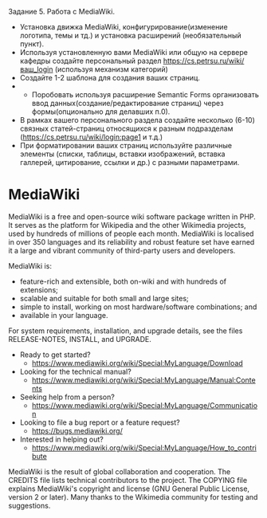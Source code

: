 Задание 5. Работа с MediaWiki.

- Установка движка MediaWiki, конфигурирование(изменение логотипа, темы и тд.) и установка расширений (необязательный пункт).
- Используя установленную вами MediaWiki или общую на сервере кафедры создайте персональный раздел https://cs.petrsu.ru/wiki/ваш_login (используя механизм категорий)
- Создайте 1-2 шаблона для создания ваших страниц.
- * Поробовать используя расширение Semantic Forms организовать ввод данных(создание/редактирование страниц) через формы(опционально для делавших п.0).
- В рамках вашего персонального раздела создайте несколько (6-10) связных статей-страниц относящихся к разным подразделам (https://cs.petrsu.ru/wiki/login:page1 и т.д.)
- При форматировании ваших страниц используйте различные элементы (списки, таблицы, вставки изображений, вставка галлерей, цитирование, ссылки и др.) с разными параметрами.


# MediaWiki

MediaWiki is a free and open-source wiki software package written in PHP. It
serves as the platform for Wikipedia and the other Wikimedia projects, used
by hundreds of millions of people each month. MediaWiki is localised in over
350 languages and its reliability and robust feature set have earned it a large
and vibrant community of third-party users and developers.

MediaWiki is:

* feature-rich and extensible, both on-wiki and with hundreds of extensions;
* scalable and suitable for both small and large sites;
* simple to install, working on most hardware/software combinations; and
* available in your language.

For system requirements, installation, and upgrade details, see the files
RELEASE-NOTES, INSTALL, and UPGRADE.

* Ready to get started?
  * https://www.mediawiki.org/wiki/Special:MyLanguage/Download
* Looking for the technical manual?
  * https://www.mediawiki.org/wiki/Special:MyLanguage/Manual:Contents
* Seeking help from a person?
  * https://www.mediawiki.org/wiki/Special:MyLanguage/Communication
* Looking to file a bug report or a feature request?
  * https://bugs.mediawiki.org/
* Interested in helping out?
  * https://www.mediawiki.org/wiki/Special:MyLanguage/How_to_contribute

MediaWiki is the result of global collaboration and cooperation. The CREDITS
file lists technical contributors to the project. The COPYING file explains
MediaWiki's copyright and license (GNU General Public License, version 2 or
later). Many thanks to the Wikimedia community for testing and suggestions.
